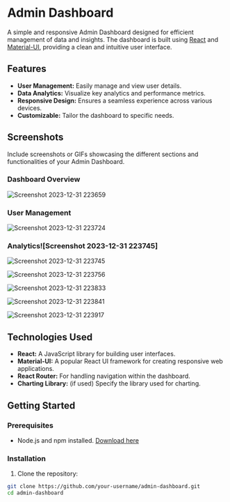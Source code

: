 # Admin Dashboard

A simple and responsive Admin Dashboard designed for efficient management of data and insights. The dashboard is built using [React](https://reactjs.org/) and [Material-UI](https://mui.com/), providing a clean and intuitive user interface.



## Features

- **User Management:** Easily manage and view user details.
- **Data Analytics:** Visualize key analytics and performance metrics.
- **Responsive Design:** Ensures a seamless experience across various devices.
- **Customizable:** Tailor the dashboard to specific needs.

## Screenshots

Include screenshots or GIFs showcasing the different sections and functionalities of your Admin Dashboard.

### Dashboard Overview

![Screenshot 2023-12-31 223659](https://github.com/Saket281/admin/assets/131553738/0a2b9e04-5cec-48d2-80c1-66af29619717)

### User Management

![Screenshot 2023-12-31 223724](https://github.com/Saket281/admin/assets/131553738/0774d459-6e0e-450d-898f-784947a7c9e1)

### Analytics![Screenshot 2023-12-31 223745]
![Screenshot 2023-12-31 223745](https://github.com/Saket281/admin/assets/131553738/20ca4731-f5fd-4133-8f2d-9dfde2c0d50a)

![Screenshot 2023-12-31 223756](https://github.com/Saket281/admin/assets/131553738/0cd10250-c285-4ff2-bc51-574065d5a615)

![Screenshot 2023-12-31 223833](https://github.com/Saket281/admin/assets/131553738/5d392550-a66f-4d6d-8bba-082381dc2358)


![Screenshot 2023-12-31 223841](https://github.com/Saket281/admin/assets/131553738/69d089f5-ac52-4cab-abd7-7a02b681e430)

![Screenshot 2023-12-31 223917](https://github.com/Saket281/admin/assets/131553738/edcafc01-007a-4136-81ff-1743ee844ff7)



## Technologies Used

- **React:** A JavaScript library for building user interfaces.
- **Material-UI:** A popular React UI framework for creating responsive web applications.
- **React Router:** For handling navigation within the dashboard.
- **Charting Library:** (if used) Specify the library used for charting.

## Getting Started

### Prerequisites

- Node.js and npm installed. [Download here](https://nodejs.org/)

### Installation

1. Clone the repository:

```bash
git clone https://github.com/your-username/admin-dashboard.git
cd admin-dashboard

  

